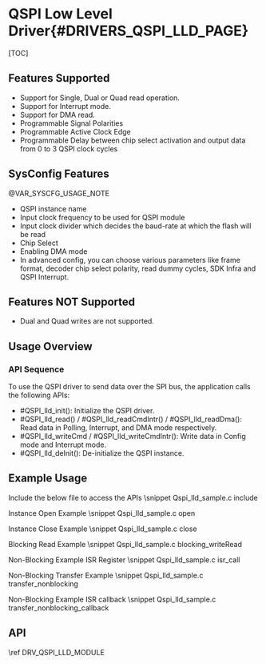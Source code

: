# QSPI Low Level Driver{#DRIVERS_QSPI_LLD_PAGE}

[TOC]

## Features Supported

- Support for Single, Dual or Quad read operation.
- Support for Interrupt mode.
- Support for DMA read.
- Programmable Signal Polarities
- Programmable Active Clock Edge
- Programmable Delay between chip select activation and output data from 0 to 3 QSPI clock cycles

## SysConfig Features

@VAR_SYSCFG_USAGE_NOTE

- QSPI instance name
- Input clock frequency to be used for QSPI module
- Input clock divider which decides the baud-rate at which the flash will be read
- Chip Select
- Enabling DMA mode
- In advanced config, you can choose various parameters like frame format, decoder chip select polarity, read dummy cycles, SDK Infra and QSPI Interrupt.


## Features NOT Supported

- Dual and Quad writes are not supported.

## Usage Overview

### API Sequence

To use the QSPI driver to send data over the SPI bus, the application
calls the following APIs:

- #QSPI_lld_init(): Initialize the QSPI driver.
- #QSPI_lld_read() / #QSPI_lld_readCmdIntr() / #QSPI_lld_readDma():
  Read data in Polling, Interrupt, and DMA mode respectively.
- #QSPI_lld_writeCmd / #QSPI_lld_writeCmdIntr():
  Write data in Config mode and Interrupt mode.
- #QSPI_lld_deInit():  De-initialize the QSPI instance.

## Example Usage

Include the below file to access the APIs
\snippet Qspi_lld_sample.c include

Instance Open Example
\snippet Qspi_lld_sample.c open

Instance Close Example
\snippet Qspi_lld_sample.c close

Blocking Read Example
\snippet Qspi_lld_sample.c blocking_writeRead

Non-Blocking Example ISR Register
\snippet Qspi_lld_sample.c isr_call

Non-Blocking Transfer Example
\snippet Qspi_lld_sample.c transfer_nonblocking

Non-Blocking Example ISR callback
\snippet Qspi_lld_sample.c transfer_nonblocking_callback

## API

\ref DRV_QSPI_LLD_MODULE
